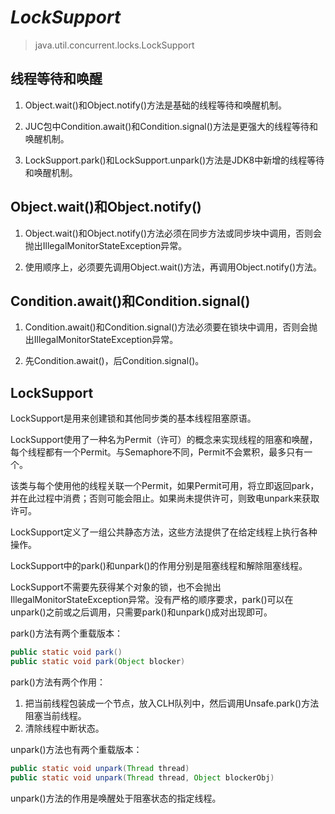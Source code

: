 # $LockSupport$

> java.util.concurrent.locks.LockSupport

## 线程等待和唤醒

1. Object.wait()和Object.notify()方法是基础的线程等待和唤醒机制。

2. JUC包中Condition.await()和Condition.signal()方法是更强大的线程等待和唤醒机制。

3. LockSupport.park()和LockSupport.unpark()方法是JDK8中新增的线程等待和唤醒机制。

## Object.wait()和Object.notify()

1. Object.wait()和Object.notify()方法必须在同步方法或同步块中调用，否则会抛出IllegalMonitorStateException异常。

2. 使用顺序上，必须要先调用Object.wait()方法，再调用Object.notify()方法。

## Condition.await()和Condition.signal()

1. Condition.await()和Condition.signal()方法必须要在锁块中调用，否则会抛出IllegalMonitorStateException异常。

2. 先Condition.await()，后Condition.signal()。

## LockSupport

LockSupport是用来创建锁和其他同步类的基本线程阻塞原语。

LockSupport使用了一种名为Permit（许可）的概念来实现线程的阻塞和唤醒，每个线程都有一个Permit。与Semaphore不同，Permit不会累积，最多只有一个。

该类与每个使用他的线程关联一个Permit，如果Permit可用，将立即返回park，并在此过程中消费；否则可能会阻止。如果尚未提供许可，则致电unpark来获取许可。

LockSupport定义了一组公共静态方法，这些方法提供了在给定线程上执行各种操作。

LockSupport中的park()和unpark()的作用分别是阻塞线程和解除阻塞线程。

LockSupport不需要先获得某个对象的锁，也不会抛出IllegalMonitorStateException异常。没有严格的顺序要求，park()可以在unpark()之前或之后调用，只需要park()和unpark()成对出现即可。

park()方法有两个重载版本：

```java
public static void park() 
public static void park(Object blocker) 
```

park()方法有两个作用：

1. 把当前线程包装成一个节点，放入CLH队列中，然后调用Unsafe.park()方法阻塞当前线程。
2. 清除线程中断状态。

unpark()方法也有两个重载版本：

```java
public static void unpark(Thread thread) 
public static void unpark(Thread thread, Object blockerObj) 
```

unpark()方法的作用是唤醒处于阻塞状态的指定线程。
